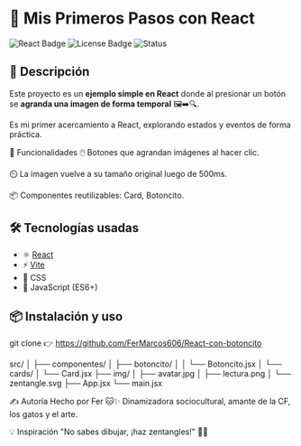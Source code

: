 # 🚀 Mis Primeros Pasos con React

![React Badge](https://img.shields.io/badge/react-%5E18.0.0-blue?logo=react&logoColor=white)
![License Badge](https://img.shields.io/badge/license-MIT-green)
![Status](https://img.shields.io/badge/status-en%20aprendizaje-orange)



## 📖 Descripción

Este proyecto es un **ejemplo simple en React** donde al presionar un botón se **agranda una imagen de forma temporal** 🖼️➡️🔍.

Es mi primer acercamiento a React, explorando estados y eventos de forma práctica.

🧩 Funcionalidades
🖱️ Botones que agrandan imágenes al hacer clic.

⏲️ La imagen vuelve a su tamaño original luego de 500ms.

📦 Componentes reutilizables: Card, Botoncito.

## 🛠️ Tecnologías usadas

- ⚛️ [React](https://react.dev/)
- ⚡ [Vite](https://vitejs.dev/) 
- 🎨 CSS
- 🧠 JavaScript (ES6+)


## 📦 Instalación y uso

git clone 👉 https://github.com/FerMarcos606/React-con-botoncito

src/
│
├── componentes/
│   ├── botoncito/
│   │   └── Botoncito.jsx
│   └── cards/
│       └── Card.jsx
├── img/
│   ├── avatar.jpg
│   ├── lectura.png
│   └── zentangle.svg
├── App.jsx
└── main.jsx

✍️ Autoría
Hecho por Fer 🐱✨
Dinamizadora sociocultural, amante de la CF, los gatos y el arte.

💡 Inspiración
"No sabes dibujar, ¡haz zentangles!" 🎨🌀